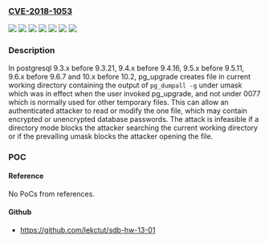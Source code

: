 ### [CVE-2018-1053](https://cve.mitre.org/cgi-bin/cvename.cgi?name=CVE-2018-1053)
![](https://img.shields.io/static/v1?label=Product&message=postgresql&color=blue)
![](https://img.shields.io/static/v1?label=Version&message=10.x%20before%2010.2%20&color=brightgreen)
![](https://img.shields.io/static/v1?label=Version&message=9.3.x%20before%209.3.21%20&color=brightgreen)
![](https://img.shields.io/static/v1?label=Version&message=9.4.x%20before%209.4.16%20&color=brightgreen)
![](https://img.shields.io/static/v1?label=Version&message=9.5.x%20before%209.5.11%20&color=brightgreen)
![](https://img.shields.io/static/v1?label=Version&message=9.6.x%20before%209.6.7%20&color=brightgreen)
![](https://img.shields.io/static/v1?label=Vulnerability&message=CWE-377&color=brightgreen)

### Description

In postgresql 9.3.x before 9.3.21, 9.4.x before 9.4.16, 9.5.x before 9.5.11, 9.6.x before 9.6.7 and 10.x before 10.2, pg_upgrade creates file in current working directory containing the output of `pg_dumpall -g` under umask which was in effect when the user invoked pg_upgrade, and not under 0077 which is normally used for other temporary files. This can allow an authenticated attacker to read or modify the one file, which may contain encrypted or unencrypted database passwords. The attack is infeasible if a directory mode blocks the attacker searching the current working directory or if the prevailing umask blocks the attacker opening the file.

### POC

#### Reference
No PoCs from references.

#### Github
- https://github.com/lekctut/sdb-hw-13-01

